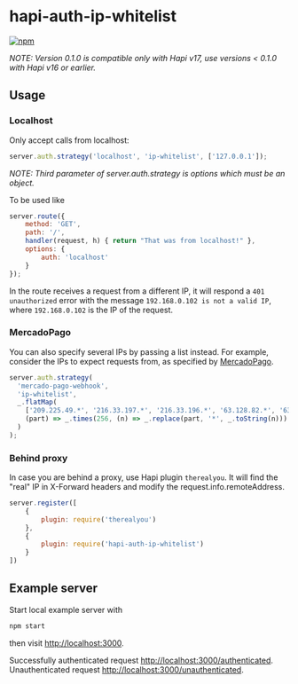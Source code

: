 # hapi-auth-ip-whitelist

[![npm](https://img.shields.io/npm/v/hapi-auth-ip-whitelist.svg)](https://www.npmjs.com/package/hapi-auth-ip-whitelist)

*NOTE: Version 0.1.0 is compatible only with Hapi v17, use versions < 0.1.0 with Hapi v16 or earlier.*

## Usage

### Localhost

Only accept calls from localhost:

```js
server.auth.strategy('localhost', 'ip-whitelist', ['127.0.0.1']);
```

*NOTE: Third parameter of server.auth.strategy is options which must be an object.* 

To be used like

```js
server.route({ 
	method: 'GET', 
	path: '/',
	handler(request, h) { return "That was from localhost!" }, 
	options: {
        auth: 'localhost'
	}
});
```

In the route receives a request from a different IP, it will respond a `401 unauthorized` error with the message `192.168.0.102 is not a valid IP`, where `192.168.0.102` is the IP of the request.

### MercadoPago

You can also specify several IPs by passing a list instead. For example, consider the IPs to expect requests from, as specified by [MercadoPago](https://www.mercadopago.com.co/developers/en/api-docs/basics/design-considerations).

```js
server.auth.strategy(
  'mercado-pago-webhook',
  'ip-whitelist',
  _.flatMap(
    ['209.225.49.*', '216.33.197.*', '216.33.196.*', '63.128.82.*', '63.128.83.*', '63.128.94.*'],
    (part) => _.times(256, (n) => _.replace(part, '*', _.toString(n)))
  )
);
```

### Behind proxy

In case you are behind a proxy, use Hapi plugin `therealyou`.
It will find the "real" IP in X-Forward headers and modify the request.info.remoteAddress.

```js
server.register([
	{
		plugin: require('therealyou')
	},
	{
		plugin: require('hapi-auth-ip-whitelist')
	}
])
```

## Example server

Start local example server with

```bash
npm start
```

then visit [http://localhost:3000](http://localhost:3000).

Successfully authenticated request [http://localhost:3000/authenticated](http://localhost:3000/authenticated).
Unauthenticated request [http://localhost:3000/unauthenticated](http://localhost:3000/unauthenticated).
